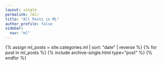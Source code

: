 ```yaml
---
layout: single
permalink: /ml/
title: "All Posts in ML"
author_profile: false
sidebar:
  nav: "ml"
---
```


{% assign ml_posts = site.categories.ml | sort: "date" | reverse %}
{% for post in ml_posts %}
  {% include archive-single.html type="post" %}
{% endfor %}
